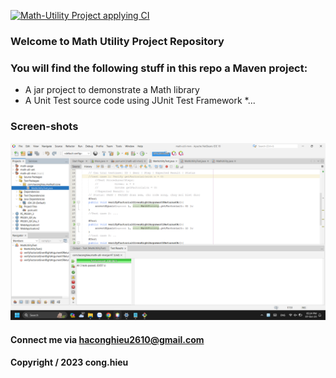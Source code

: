 [![Math-Utility Project applying CI](https://github.com/Ambrose47/math-util-mvn/actions/workflows/mathutil-ci.yml/badge.svg)](https://github.com/Ambrose47/math-util-mvn/actions/workflows/mathutil-ci.yml)

### Welcome to Math Utility Project Repository

### You will find the following stuff in this repo a Maven project:

* A jar project to demonstrate a Math library
* A Unit Test source code using JUnit Test Framework
*...

### Screen-shots
![Source-with-JUnit](https://github.com/Ambrose47/math-util-mvn/blob/main/screenshots/Source-code-with-JUnit.png)

#### Connect me via haconghieu2610@gmail.com

#### Copyright &#47; 2023 cong.hieu